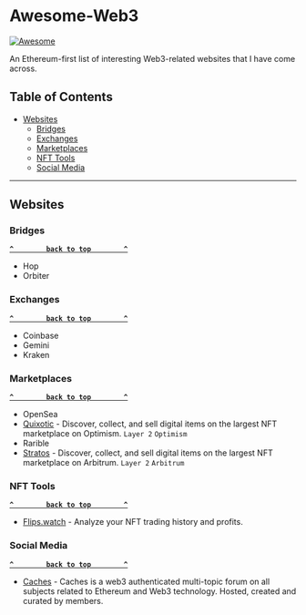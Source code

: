 # Awesome-Web3

[![Awesome](https://cdn.rawgit.com/sindresorhus/awesome/d7305f38d29fed78fa85652e3a63e154dd8e8829/media/badge.svg)](https://github.com/sindresorhus/awesome)

An Ethereum-first list of interesting Web3-related websites that I have come across.

## Table of Contents

- [Websites](#websites)
  - [Bridges](#bridges)
  - [Exchanges](#exchanges)
  - [Marketplaces](#marketplaces)
  - [NFT Tools](#nft-tools)   
  - [Social Media](#social-media) 

--------------------

## Websites

### Bridges

**[`^        back to top        ^`](#)**

- Hop
- Orbiter

### Exchanges

**[`^        back to top        ^`](#)**

- Coinbase
- Gemini
- Kraken

### Marketplaces

**[`^        back to top        ^`](#)**

- OpenSea
- [Quixotic](https://quixotic.io/) - Discover, collect, and sell digital items on the largest NFT marketplace on Optimism. `Layer 2` `Optimism`
- Rarible
- [Stratos](https://stratosnft.io/) - Discover, collect, and sell digital items on the largest NFT marketplace on Arbitrum. `Layer 2` `Arbitrum`

### NFT Tools

**[`^        back to top        ^`](#)**

- [Flips.watch](https://flips.watch/) - Analyze your NFT trading history and profits.

### Social Media

**[`^        back to top        ^`](#)**

- [Caches](https://caches.xyz) - Caches is a web3 authenticated multi-topic forum on all subjects related to Ethereum and Web3 technology. Hosted, created and curated by members.
